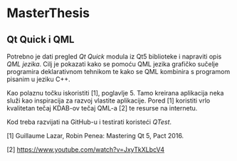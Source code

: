 # MasterThesis

## Qt Quick i QML

Potrebno je dati pregled *Qt Quick* modula iz Qt5 biblioteke i napraviti opis  *QML jezika*.
Cilj je pokazati kako se  pomoću QML jezika grafičko sučelje programira deklarativnom tehnikom te kako se QML kombinira s programom pisanim u jeziku C++. 

Kao polaznu točku iskoristiti [1], poglavlje 5. Tamo kreirana aplikacija neka služi kao inspiracija za razvoj vlastite aplikacije. Pored [1] koristiti vrlo kvalitetan tečaj KDAB-ov tečaj QML-a [2] te resurse na internetu. 

Kod treba razvijati na GitHub-u i testirati koristeći *QTest*. 

[1] Guillaume Lazar, Robin Penea: Mastering Qt 5, Pact 2016.

[2] https://www.youtube.com/watch?v=JxyTkXLbcV4
